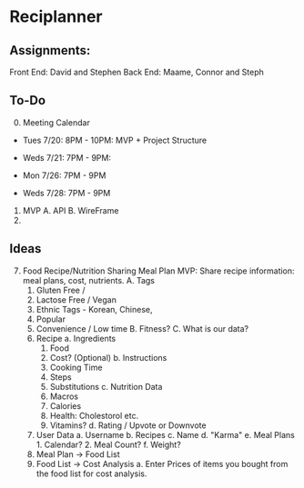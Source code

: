 # Reciplanner

## Assignments:

Front End: David and Stephen
Back End: Maame, Connor and Steph



## To-Do
0. Meeting Calendar
  - Tues  7/20: 8PM - 10PM: MVP + Project Structure
  - Weds  7/21: 7PM - 9PM: 
   
  - Mon   7/26: 7PM - 9PM 
  - Weds  7/28: 7PM - 9PM 
1. MVP
   A. API
   B. WireFrame
2. 






## Ideas

7. Food Recipe/Nutrition Sharing Meal Plan 
   MVP: Share recipe information: meal plans, cost, nutrients.
   A. Tags
      1. Gluten Free / 
      2. Lactose Free / Vegan
      3. Ethnic Tags - Korean, Chinese, 
      4. Popular
      5. Convenience / Low time
   B. Fitness?
   C. What is our data?
      1. Recipe
         a. Ingredients
            1. Food
            2. Cost? (Optional)
         b. Instructions
            1. Cooking Time
            2. Steps
            3. Substitutions
         c. Nutrition Data
            1. Macros
            2. Calories
            3. Health: Cholestorol etc.
            4. Vitamins?
         d. Rating / Upvote or Downvote
      2. User Data
         a. Username
         b. Recipes
         c. Name
         d. "Karma"
         e. Meal Plans
              1. Calendar?
              2. Meal Count?
         f. Weight?
      3. Meal Plan -> Food List
      4. Food List -> Cost Analysis
         a. Enter Prices of items you bought from the food list for cost analysis.
         
